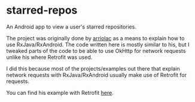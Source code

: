 # starred-repos
An Android app to view a user's starred repositories.

The project was originally done by [arriolac](https://github.com/arriolac) as a means to explain how to use RxJava/RxAndroid. 
The code written here is mostly similar to his, but I tweaked parts of the code to be able to use OkHttp for network
requests unlike his where Retrofit was used. 

I did this because most of the projects/examples out there that explain network requests with 
RxJava/RxAndroid usually make use of Retrofit for requests.

You can find his example with Retrofit [here](https://github.com/arriolac/GitHubRxJava).
